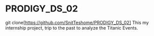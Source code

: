 # PRODIGY_DS_02
git clone[https://github.com/SnitTeshome/PRODIGY_DS_02]
This my internship project, trip to the past to analyze the Titanic Events.
